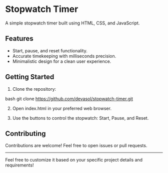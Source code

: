 # Stopwatch Timer

A simple stopwatch timer built using HTML, CSS, and JavaScript.

## Features

- Start, pause, and reset functionality.
- Accurate timekeeping with milliseconds precision.
- Minimalistic design for a clean user experience.

## Getting Started

1. Clone the repository:

  
bash
   git clone https://github.com/devasol/stopwatch-timer.git
   

2. Open index.html in your preferred web browser.

3. Use the buttons to control the stopwatch: Start, Pause, and Reset.



## Contributing

Contributions are welcome! Feel free to open issues or pull requests.


---

Feel free to customize it based on your specific project details and requirements!
